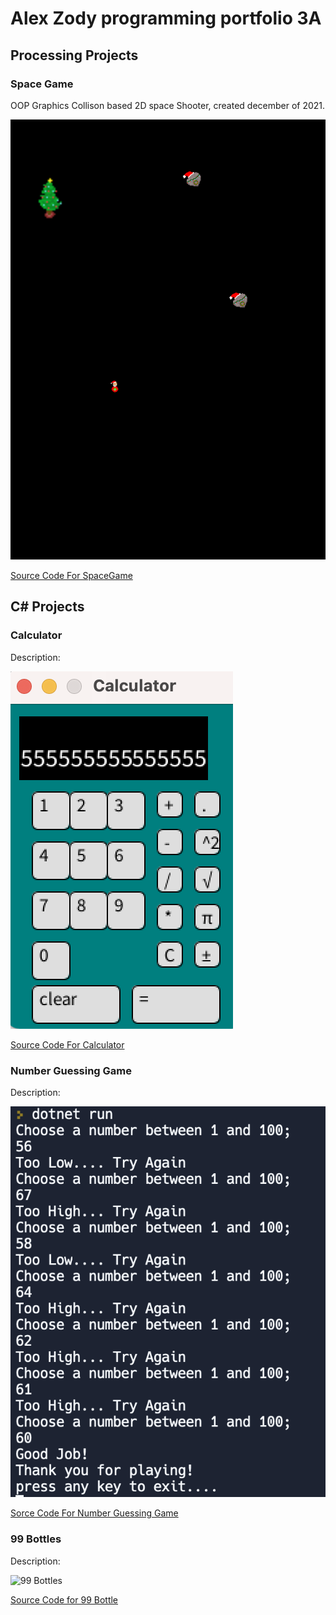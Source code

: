 # Alex Zody programming portfolio 3A

## Processing Projects

### Space Game
OOP Graphics Collison based 2D space Shooter, created december of 2021.

![SpaceGame](https://github.com/AlexZ0d/programing-portfolio-A3/blob/gh-pages/images/SpacGame.png?raw=true)

[Source Code For SpaceGame](https://github.com/AlexZ0d/programing-portfolio-A3/blob/gh-pages/src/SpaceGame.zip)

## C# Projects

### Calculator
Description:

![Calculator](https://github.com/AlexZ0d/programing-portfolio-A3/blob/gh-pages/images/Calculator.png?raw=true)

[Source Code For Calculator](https://github.com/AlexZ0d/programing-portfolio-A3/blob/gh-pages/src/Calculator.zip)

### Number Guessing Game
Description:

![Number Guessing Game](https://github.com/AlexZ0d/programing-portfolio-A3/blob/gh-pages/images/Number%20Guessing%20Game.png?raw=true)

[Sorce Code For Number Guessing Game](https://github.com/AlexZ0d/programing-portfolio-A3/blob/gh-pages/src/NGG.zip)

### 99 Bottles
Description:

![99 Bottles]()

[Source Code for 99 Bottle]()
